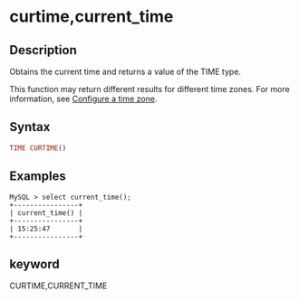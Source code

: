 # curtime,current_time

## Description

Obtains the current time and returns a value of the TIME type.

This function may return different results for different time zones. For more information, see [Configure a time zone](../../../administration/timezone.md).

## Syntax

```Haskell
TIME CURTIME()
```

## Examples

```Plain Text
MySQL > select current_time();
+----------------+
| current_time() |
+----------------+
| 15:25:47       |
+----------------+
```

## keyword

CURTIME,CURRENT_TIME
